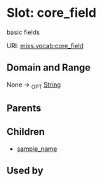 
# Slot: core_field


basic fields

URI: [mixs.vocab:core_field](https://w3id.org/mixs/vocab/core_field)


## Domain and Range

None ->  <sub>OPT</sub> [String](types/String.md)

## Parents


## Children

 *  [sample_name](sample_name.md)

## Used by

